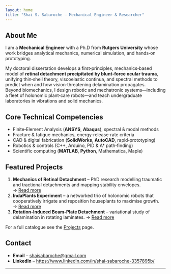 ```yaml
---
layout: home
title: "Shai S. Sabaroche – Mechanical Engineer & Researcher"
---
```


## About Me
I am a **Mechanical Engineer** with a Ph.D from **Rutgers University** whose work bridges analytical mechanics, numerical simulation, and hands‑on prototyping.  

My doctoral dissertation develops a first‑principles, mechanics‑based model of **retinal detachment precipitated by blunt‑force ocular trauma**, unifying thin‑shell theory, viscoelastic continua, and spectral methods to predict when and how vision‑threatening delamination propagates.  
Beyond biomechanics, I design robotic and mechatronic systems—including a fleet of holonomic plant‑care robots—and teach undergraduate laboratories in vibrations and solid mechanics.

## Core Technical Competencies
- Finite‑Element Analysis (**ANSYS**, **Abaqus**), spectral & modal methods  
- Fracture & fatigue mechanics, energy‑release‑rate criteria  
- CAD & digital fabrication (**SolidWorks**, **AutoCAD**, rapid‑prototyping)  
- Robotics & controls (C++, Arduino, PID & A* path‑finding)  
- Scientific computing (**MATLAB**, **Python**, Mathematica, Maple)

## Featured Projects
1. **Mechanics of Retinal Detachment** – PhD research modelling traumatic and tractional detachments and mapping stability envelopes. → [Read more](retinal-detachment/)
2. **IndaPlants Experiment** – a networked trio of holonomic robots that cooperatively irrigate and reposition houseplants to maximise growth. → [Read more](indaplants/)
3. **Rotation‑Induced Beam‑Plate Detachment** – variational study of delamination in rotating laminates. → [Read more](rotation-beam-detachment/)

For a full catalogue see the [Projects](projects/) page.

## Contact
- **Email** – shaisabaroche@gmail.com  
- **LinkedIn** – <https://www.linkedin.com/in/shai-sabaroche-3357895b/>

---
